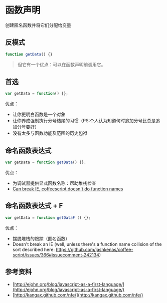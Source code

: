 # 函数声明
创建匿名函数并将它们分配给变量

## 反模式
```javascript
function getData() {}
```
> 但它有一个优点：可以在函数声明前调用它。

## 首选
```javascript
var getData = function() {};
```
优点：
- 让你更明白函数是一个对象
- 让你养成强制执行分号结尾的习惯（PS:个人认为知道何时追加分号比总是追加分号要好）
- 没有太多与函数功能及范围的历史包袱

## 命名函数表达式
```javascript
var getData = function getData() {};
```
优点：
- 为调试器提供显式函数名称：帮助堆栈检查
- [Can break IE, coffeescript doesn't do function names](https://github.com/jashkenas/coffee-script/issues/366)

## 命名函数表达式 + F
```javascript
var getData = function getDataF () {};
```
优点：
- 摆脱堆栈的跟踪（匿名函数）
- Doesn't break an IE (well, unless there's a function name collision of the sort described here: https://github.com/jashkenas/coffee-script/issues/366#issuecomment-242134)

## 参考资料
- [http://ejohn.org/blog/javascript-as-a-first-language/](http://ejohn.org/blog/javascript-as-a-first-language/)
- [http://kangax.github.com/nfe/](http://kangax.github.com/nfe/)